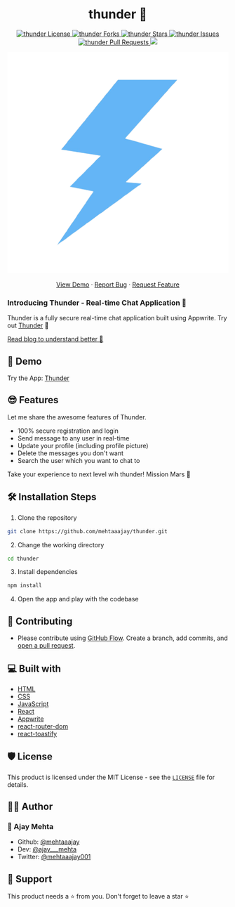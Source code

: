 <h1 align="center">thunder 🚀</h1>

<p align="center">
<a href="https://github.com/mehtaaajay/thunder/blob/master/LICENSE" target="blank">
<img src="https://img.shields.io/github/license/mehtaaajay/thunder?style=flat-square" alt="thunder License" />
</a>
<a href="https://github.com/mehtaaajay/thunder/fork" target="blank">
<img src="https://img.shields.io/github/forks/mehtaaajay/thunder?style=flat-square" alt="thunder Forks"/>
</a>
<a href="https://github.com/mehtaaajay/thunder/stargazers" target="blank">
<img src="https://img.shields.io/github/stars/mehtaaajay/thunder?style=flat-square" alt="thunder Stars"/>
</a>
<a href="https://github.com/mehtaaajay/thunder/issues" target="blank">
<img src="https://img.shields.io/github/issues/mehtaaajay/thunder?style=flat-square" alt="thunder Issues"/>
</a>
<a href="https://github.com/mehtaaajay/thunder/pulls" target="blank">
<img src="https://img.shields.io/github/issues-pr/mehtaaajay/thunder?style=flat-square" alt="thunder Pull Requests"/>
</a>
<a href="https://twitter.com/intent/tweet?text=Checkout Thunder: the real-time chat application built by me for Appwrite X Dev Hackathon; Source Code: github.com/mehtaaajay/thunder #appwritehack #appwrite #dev"><img src="https://img.shields.io/twitter/url?label=Share%20on%20Twitter&style=social&url=https%3A%2F%2Fgithub.com%2Fmehtaaajay%2Fthunder"></a>

</p>

<p align="center"><img src="./src/images/logo.png" alt="thunder Logo" width="550" /></p>

<p align="center">
    <a href="https://github.com/mehtaaajay" target="blank">View Demo</a>
    ·
    <a href="https://github.com/mehtaaajay/thunder/issues/new/choose">Report Bug</a>
    ·
    <a href="https://github.com/mehtaaajay/thunder/issues/new/choose">Request Feature</a>
</p>

### Introducing Thunder - Real-time Chat Application 👋

Thunder is a fully secure real-time chat application built using Appwrite. Try out [Thunder](https://github.com/mehtaaajay/thunder) 🙌

[Read blog to understand better 📖](https://dev.to/ajay___mehta/introducing-thunder-55pg)

## 🚀 Demo

Try the App: [Thunder](https://github.com/mehtaaajay/thunder)

## 😎 Features

Let me share the awesome features of Thunder.

- 100% secure registration and login
- Send message to any user in real-time
- Update your profile (including profile picture)
- Delete the messages you don't want
- Search the user which you want to chat to

Take your experience to next level wih thunder! Mission Mars 🚀

## 🛠️ Installation Steps

1. Clone the repository

```bash
git clone https://github.com/mehtaaajay/thunder.git
```

2. Change the working directory

```bash
cd thunder
```

3. Install dependencies

```bash
npm install
```

4. Open the app and play with the codebase

## 🤝 Contributing

- Please contribute using [GitHub Flow](https://guides.github.com/introduction/flow). Create a branch, add commits, and [open a pull request](https://github.com/mehtaaajay/thunder/compare).

## 💻 Built with

- [HTML](https://html.spec.whatwg.org/)
- [CSS](https://www.w3.org/Style/CSS/specs.en.html)
- [JavaScript](https://www.ecma-international.org/publications-and-standards/standards/ecma-262/)
- [React](https://reactjs.org/)
- [Appwrite](https://appwrite.io/)
- [react-router-dom](https://v5.reactrouter.com/web/guides/quick-start)
- [react-toastify](https://fkhadra.github.io/react-toastify/introduction/)

## 🛡️ License

This product is licensed under the MIT License - see the [`LICENSE`](./LICENSE) file for details.

## 👨‍💻 Author

### 👤 Ajay Mehta

- Github: [@mehtaaajay](https://github.com/mehtaaajay)
- Dev: [@ajay___mehta](https://dev.to/ajay___mehta)
- Twitter: [@mehtaaajay001](https://twitter.com/ajay___mehta)

## 🙏 Support

This product needs a ⭐️ from you. Don't forget to leave a star ⭐️

